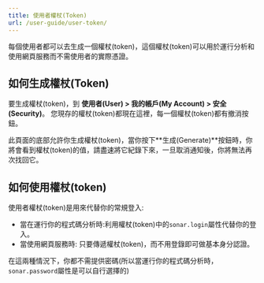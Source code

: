```yaml
---
title: 使用者權杖(Token)
url: /user-guide/user-token/
---
```


每個使用者都可以去生成一個權杖(token)，這個權杖(token)可以用於運行分析和使用網頁服務而不需使用者的實際憑證。

## 如何生成權杖(Token)

要生成權杖(token)，到 **使用者(User) > 我的帳戶(My Account) > 安全(Security)**。 您現存的權杖(token)都現在這裡，每一個權杖(token)都有撤消按鈕。

此頁面的底部允許你生成權杖(token)，當你按下**生成(Generate)**按鈕時，你將會看到權杖(token)的值，請盡速將它紀錄下來，一旦取消通知後，你將無法再次找回它。

## 如何使用權杖(token)

使用者權杖(token)是用來代替你的常規登入:

* 當在運行你的程式碼分析時:利用權杖(token)中的`sonar.login`屬性代替你的登入。
* 當使用網頁服務時: 只要傳遞權杖(token)，而不用登錄即可做基本身分認證。

在這兩種情況下，你都不需提供密碼(所以當運行你的程式碼分析時，`sonar.password`屬性是可以自行選擇的)